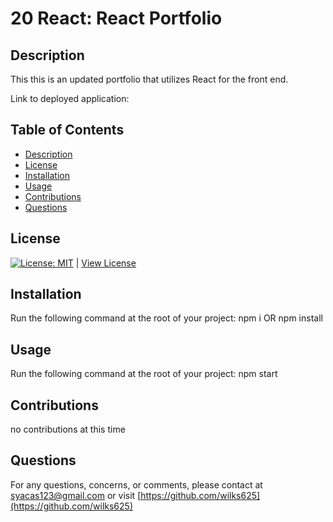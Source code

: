# 20 React: React Portfolio

## Description
This this is an updated portfolio that utilizes React for the front end.

Link to deployed application:
 


## Table of Contents
- [Description](#Description)
- [License](#License)
- [Installation](#Installation)
- [Usage](#Usage)
- [Contributions](#Contributions)
- [Questions](#Questions)

## License
[![License: MIT](https://img.shields.io/badge/License-MIT-yellow.svg)](https://opensource.org/licenses/MIT) | [View License](https://opensource.org/licenses/MIT)

## Installation 
Run the following command at the root of your project: 
npm i OR npm install

## Usage
Run the following command at the root of your project:
npm start  


## Contributions
no contributions at this time

## Questions
For any questions, concerns, or comments, please contact at syacas123@gmail.com or visit [https://github.com/wilks625](https://github.com/wilks625)
